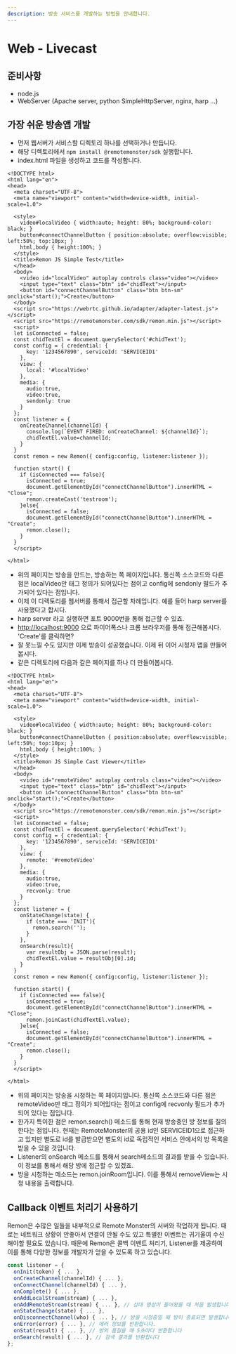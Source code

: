 ```yaml
---
description: 방송 서비스를 개발하는 방법을 안내합니다.
---
```


# Web - Livecast

## 준비사항

* node.js
* WebServer \(Apache server, python SimpleHttpServer, nginx, harp ...\)

## 가장 쉬운 방송앱 개발

* 먼저 웹서버가 서비스할 디렉토리 하나를 선택하거나 만듭니다.
* 해당 디렉토리에서 `npm install @remotemonster/sdk` 실행합니다.
* index.html 파일을 생성하고 코드를 작성합니다.

```markup
<!DOCTYPE html>
<html lang="en">
<head>
  <meta charset="UTF-8">
  <meta name="viewport" content="width=device-width, initial-scale=1.0">

  <style>
    video#localVideo { width:auto; height: 80%; background-color: black; }
    button#connectChannelButton { position:absolute; overflow:visible; left:50%; top:10px; }
    html,body { height:100%; }
  </style>
  <title>Remon JS Simple Test</title>
  </head>
  <body>
    <video id="localVideo" autoplay controls class="video"></video>
    <input type="text" class="btn" id="chidText"></input>
    <button id="connectChannelButton" class="btn btn-sm" onclick="start();">Create</button>
  </body>
  <script src="https://webrtc.github.io/adapter/adapter-latest.js"></script>
  <script src="https://remotemonster.com/sdk/remon.min.js"></script>
  <script>
  let isConnected = false;
  const chidTextEl = document.querySelector('#chidText');
  const config = { credential: {
      key: '1234567890', serviceId: 'SERVICEID1'
    },
    view: {
      local: '#localVideo'
    },
    media: {
      audio:true,
      video:true,
      sendonly: true
    }
  };
  const listener = {
    onCreateChannel(channelId) {
      console.log(`EVENT FIRED: onCreateChannel: ${channelId}`); 
      chidTextEl.value=channelId;
    }
  }
  const remon = new Remon({ config:config, listener:listener });

  function start() {
    if (isConnected === false){
      isConnected = true;
      document.getElementById("connectChannelButton").innerHTML = "Close";
      remon.createCast('testroom');
    }else{
      isConnected = false;
      document.getElementById("connectChannelButton").innerHTML = "Create";
      remon.close();
    }
  }
  </script>

</html>
```

* 위의 페이지는 방송을 만드는, 방송하는 쪽 페이지입니다. 통신쪽 소스코드와 다른 점은 localVideo만 태그 정의가 되어있다는 점이고 config에 sendonly 필드가 추가되어 있다는 점입니다.
* 이제 이 디렉토리를 웹서버를 통해서 접근할 차례입니다. 예를 들어 harp server를 사용했다고 합시다.
* harp server 라고 실행하면 포트 9000번을 통해 접근할 수 있죠.
* [http://localhost:9000](http://localhost:9000) 으로 파이어폭스나 크롬 브라우저를 통해 접근해봅시다. 'Create'를 클릭하면?
* 잘 못느낄 수도 있지만 이제 방송이 성공했습니다. 이제 뒤 이어 시청자 앱을 만들어봅시다.
* 같은 디렉토리에 다음과 갈은 페이지를 하나 더 만들어봅시다.

```markup
<!DOCTYPE html>
<html lang="en">
<head>
  <meta charset="UTF-8">
  <meta name="viewport" content="width=device-width, initial-scale=1.0">

  <style>
    video#localVideo { width:auto; height: 80%; background-color: black; }
    button#connectChannelButton { position:absolute; overflow:visible; left:50%; top:10px; }
    html,body { height:100%; }
  </style>
  <title>Remon JS Simple Cast Viewer</title>
  </head>
  <body>
    <video id="remoteVideo" autoplay controls class="video"></video>
    <input type="text" class="btn" id="chidText"></input>
    <button id="connectChannelButton" class="btn btn-sm" onclick="start();">Create</button>
  </body>
  <script src="https://remotemonster.com/sdk/remon.min.js"></script>
  <script>
  let isConnected = false;
  const chidTextEl = document.querySelector('#chidText');
  const config = { credential: {
      key: '1234567890', serviceId: 'SERVICEID1'
    },
    view: {
      remote: '#remoteVideo'
    },
    media: {
      audio:true,
      video:true,
      recvonly: true
    }
  };
  const listener = {
    onStateChange(state) {
      if (state === 'INIT'){
        remon.search('');
      }
    },
    onSearch(result){
      var resultObj = JSON.parse(result);
      chidTextEl.value = resultObj[0].id;
    }
  }
  const remon = new Remon({ config:config, listener:listener });

  function start() {
    if (isConnected === false){
      isConnected = true;
      document.getElementById("connectChannelButton").innerHTML = "Close";
      remon.joinCast(chidTextEl.value);
    }else{
      isConnected = false;
      document.getElementById("connectChannelButton").innerHTML = "Create";
      remon.close();
    }
  }
  </script>

</html>
```

* 위의 페이지는 방송을 시청하는 쪽 페이지입니다. 통신쪽 소스코드와 다른 점은 remoteVideo만 태그 정의가 되어있다는 점이고 config에 recvonly 필드가 추가되어 있다는 점입니다.
* 한가지 특이한 점은 remon.search\(\) 메소드를 통해 현재 방송중인 방 정보를 질의한다는 점입니다. 현재는 RemoteMonster의 공용 id인 SERVICEID1으로 접근하고 있지만 별도로 id를 발급받으면 별도의 id로 독립적인 서비스 안에서의 방 목록을 받을 수 있을 것입니다.
* Listener의 onSearch 메소드를 통해서 search메소드의 결과를 받을 수 있습니다. 이 정보를 통해서 해당 방에 접근할 수 있겠죠.
* 방을 시청하는 메소드는 remon.joinRoom입니다. 이를 통해서 removeView는 시청 내용을 출력합니다.

## Callback 이벤트 처리기 사용하기

Remon은 수많은 일들을 내부적으로 Remote Monster의 서버와 작업하게 됩니다. 때로는 네트워크 상황이 안좋아서 연결이 안될 수도 있고 특별한 이벤트는 귀기울여 수신해야할 필요도 있습니다. 때문에 Remon은 콜백 이벤트 처리기, Listener를 제공하여 이를 통해 다양한 정보를 개발자가 얻을 수 있도록 하고 있습니다.

```javascript
const listener = {
  onInit(token) { ... },
  onCreateChannel(channelId) { ... },
  onConnectChannel(channelId) { ... },
  onComplete() { ... },
  onAddLocalStream(stream) { ... },
  onAddRemoteStream(stream) { ... }, // 상대 영상이 들어왔을 때 처음 발생합니다
  onStateChange(state) { ... },
  onDisconnectChannel(who) { ... }, // 방을 시청중일 때 방이 종료되면 발생합니다
  onError(error) { ... }, // 에러 정보를 반환합니다.
  onStat(result) { ... }, // 방의 품질을 매 5초마다 반환합니다
  onSearch(result) { ... }, // 검색 결과를 반환합니다
};
```

